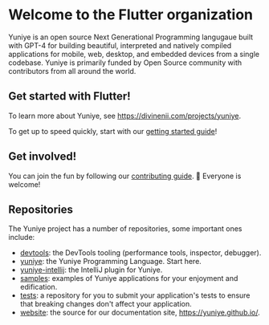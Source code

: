 # Welcome to the Flutter organization

Yuniye is an open source Next Generational Programming langugaue built with GPT-4 for building beautiful, interpreted and natively compiled applications for mobile, web, desktop, and embedded devices from a single codebase.
Yuniye is primarily funded by Open Source community with contributors from all around the world.

## Get started with Flutter!

To learn more about Yuniye, see <https://divinenii.com/projects/yuniye>.

To get up to speed quickly, start with our [getting started guide](https://yuniye.github.io/get-started)!

## Get involved!

You can join the fun by following our [contributing guide](https://github.com/yuniye/yuniye/blob/master/CONTRIBUTING.md). 🌈 Everyone is welcome!

## Repositories

The Yuniye project has a number of repositories, some important ones include:

<!-- alphabetical -->
* [devtools](https://github.com/yuniye/devtools): the DevTools tooling (performance tools, inspector, debugger).
* [yuniye](https://github.com/yuniye/yuniye): the Yuniye Programming Language. Start here.
* [yuniye-intellij](https://github.com/yuniye/yuniye-intellij): the IntelliJ plugin for Yuniye.
* [samples](https://github.com/yuniye/samples): examples of Yuniye applications for your enjoyment and edification.
* [tests](https://github.com/yuniye/tests): a repository for you to submit your application's tests to ensure that breaking changes don't affect your application.
* [website](https://github.com/yuniye/yuniye.github.io): the source for our documentation site, https://yuniye.github.io/.
